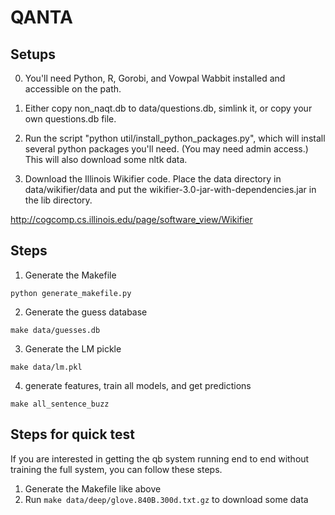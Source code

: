 # QANTA

## Setups
0.  You'll need Python, R, Gorobi, and Vowpal Wabbit installed and accessible on the
    path.

1. Either copy non_naqt.db to data/questions.db, simlink it, or copy your own questions.db file.

2.  Run the script "python util/install_python_packages.py", which will install
several python packages you'll need.  (You may need admin access.)  This will
also download some nltk data.

3. Download the Illinois Wikifier code.  Place the data directory in
   data/wikifier/data and put the wikifier-3.0-jar-with-dependencies.jar in the lib
   directory.

http://cogcomp.cs.illinois.edu/page/software_view/Wikifier

## Steps

1.  Generate the Makefile

``python generate_makefile.py``

2.  Generate the guess database

``make data/guesses.db``

3.  Generate the LM pickle

``make data/lm.pkl``

4. generate features, train all models, and get predictions

``make all_sentence_buzz``


## Steps for quick test
If you are interested in getting the qb system running end to end without training the full system,
you can follow these steps.

1. Generate the Makefile like above
2. Run `make data/deep/glove.840B.300d.txt.gz` to download some data

